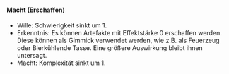 #### Macht (Erschaffen)

* Wille: Schwierigkeit sinkt um 1.
* Erkenntnis: Es können Artefakte mit Effektstärke 0 erschaffen werden. Diese können als Gimmick verwendet werden,
wie z.B. als Feuerzeug oder Bierkühlende Tasse. Eine größere Auswirkung bleibt ihnen untersagt.
* Macht: Komplexität sinkt um 1.
